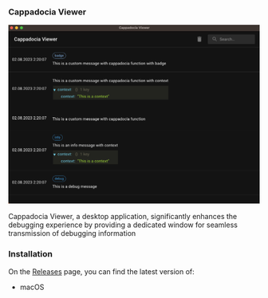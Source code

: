 ### Cappadocia Viewer

<picture>
  <img alt="Cappadocia Viewer for Laravel" src="./art/app.png">
</picture>

Cappadocia Viewer, a desktop application, significantly enhances the debugging experience by providing a dedicated window for seamless transmission of debugging information

### Installation

On the [Releases](https://github.com/hsndmr/cappadocia-viewer/releases/tag/0.0.2) page, you can find the latest version of:

- macOS
